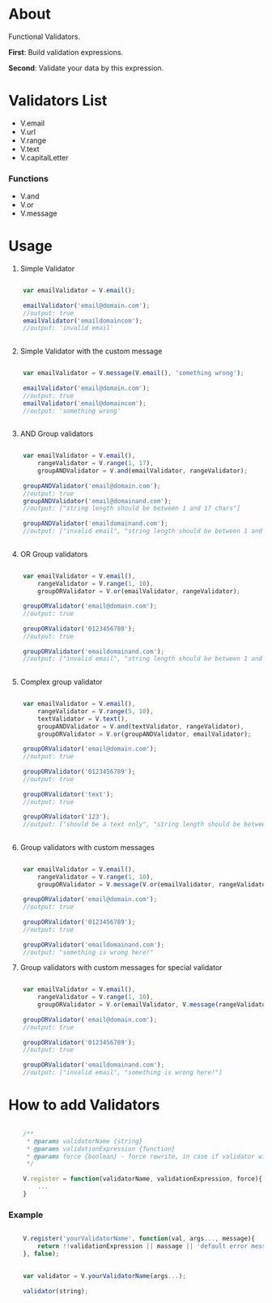 # About

Functional Validators. 

**First**: Build validation expressions.

**Second**: Validate your data by this expression.

# Validators List

* V.email
* V.url
* V.range
* V.text
* V.capitalLetter

### Functions

* V.and
* V.or
* V.message


# Usage

1) Simple Validator 
```javascript

	var emailValidator = V.email();
    
	emailValidator('email@domain.com'); 
    //output: true
   	emailValidator('emaildomaincom'); 
    //output: 'invalid email'
    
```
2) Simple Validator with the custom message 
```javascript

	var emailValidator = V.message(V.email(), 'something wrong');
    
	emailValidator('email@domain.com'); 
    //output: true
   	emailValidator('email@domaincom'); 
    //output: 'something wrong'
    
```

3) AND Group validators
```javascript

	var emailValidator = V.email(),
    	rangeValidator = V.range(1, 17),
    	groupANDValidator = V.and(emailValidator, rangeValidator);
        
	groupANDValidator('email@domain.com');
    //output: true
   	groupANDValidator('email@domainand.com');
    //output: ["string length should be between 1 and 17 chars"]
    
    groupANDValidator('emaildomainand.com');
    //output: ["invalid email", "string length should be between 1 and 17 chars"]
    
```

4) OR Group validators
```javascript

	var emailValidator = V.email(),
    	rangeValidator = V.range(1, 10),
    	groupORValidator = V.or(emailValidator, rangeValidator);
        
	groupORValidator('email@domain.com');
    //output: true
   	
    groupORValidator('0123456789');
    //output: true
    
    groupORValidator('emaildomainand.com');
    //output: ["invalid email", "string length should be between 1 and 10 chars"]
    
```

5) Complex group validator
```javascript

	var emailValidator = V.email(),
    	rangeValidator = V.range(5, 10),
        textValidator = V.text(),
    	groupANDValidator = V.and(textValidator, rangeValidator),
        groupORValidator = V.or(groupANDValidator, emailValidator);
        
	groupORValidator('email@domain.com');
    //output: true
   	
    groupORValidator('0123456789');
    //output: true
    
    groupORValidator('text');
    //output: true
    
	groupORValidator('123');
    //output: ["should be a text only", "string length should be between 5 and 10 chars", "invalid email"]
    
```

6) Group validators with custom messages
```javascript

	var emailValidator = V.email(),
    	rangeValidator = V.range(1, 10),
    	groupORValidator = V.message(V.or(emailValidator, rangeValidator), 'something is wrong here!');
        
	groupORValidator('email@domain.com');
    //output: true
   	
    groupORValidator('0123456789');
    //output: true
    
    groupORValidator('emaildomainand.com');
    //output: "something is wrong here!"

```

7) Group validators with custom messages for special validator
```javascript

	var emailValidator = V.email(),
    	rangeValidator = V.range(1, 10),
    	groupORValidator = V.or(emailValidator, V.message(rangeValidator, 'something is wrong here!'));
        
	groupORValidator('email@domain.com');
    //output: true
   	
    groupORValidator('0123456789');
    //output: true
    
    groupORValidator('emaildomainand.com');
    //output: ["invalid email", "something is wrong here!"]

```

# How to add Validators

 
```javascript

    /**
     * @params validatorName {string}
     * @params validationExpression {function}
     * @params force {boolean} - force rewrite, in case if validator with current name already exists
     */
     
    V.register = function(validatorName, validationExpression, force){
        ...
    }

```
 
### Example

```javascript

    V.register('yourValidatorName', function(val, args..., message){
        return !!validationExpression || massage || 'default error message';
    }, false);
     
    
    var validator = V.yourValidatorName(args...);
    
    validator(string);

```
